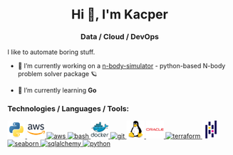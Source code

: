 <h1 align="center">Hi 👋, I'm Kacper</h1>
<h3 align="center">Data / Cloud / DevOps</h3>

I like to automate boring stuff.

- 🔭 I’m currently working on a [n-body-simulator](https://github.com/kaledgar/n-body-simulator) - python-based N-body problem solver package 🪐

- 🌱 I’m currently learning **Go**

<h3 align="left">Technologies / Languages / Tools:</h3>
<p align="left">
  <a href="https://www.python.org" target="_blank" rel="noreferrer"> <img src="https://raw.githubusercontent.com/devicons/devicon/master/icons/python/python-original.svg" alt="python" width="40" height="40"/> </a>
  <a href="https://aws.amazon.com" target="_blank" rel="noreferrer"> <img src="https://raw.githubusercontent.com/devicons/devicon/master/icons/amazonwebservices/amazonwebservices-original-wordmark.svg" alt="aws" width="40" height="40"/> </a>  
  <a href="https://www.snowflake.com/en/" target="_blank" rel="noreferrer"> <img src="https://cdn.icon-icons.com/icons2/2699/PNG/512/snowflake_logo_icon_167979.png" alt="aws" width="40" height="40"/> </a>  
  <a href="https://www.gnu.org/software/bash/" target="_blank" rel="noreferrer"> <img src="https://bashlogo.com/img/symbol/png/full_colored_light.png" alt="bash" width="40" height="40"/> </a> 
  <a href="https://www.w3schools.com/cs/" target="_blank" rel="noreferrer"> 
  <a href="https://www.docker.com/" target="_blank" rel="noreferrer"> <img src="https://raw.githubusercontent.com/devicons/devicon/master/icons/docker/docker-original-wordmark.svg" alt="docker" width="40" height="40"/> </a> 
  <a href="https://git-scm.com/" target="_blank" rel="noreferrer"> <img src="https://www.vectorlogo.zone/logos/git-scm/git-scm-icon.svg" alt="git" width="40" height="40"/> </a> 
  <a href="https://www.linux.org/" target="_blank" rel="noreferrer"> <img src="https://raw.githubusercontent.com/devicons/devicon/master/icons/linux/linux-original.svg" alt="linux" width="40" height="40"/> </a> 
  <a href="https://www.oracle.com/" target="_blank" rel="noreferrer"> <img src="https://raw.githubusercontent.com/devicons/devicon/master/icons/oracle/oracle-original.svg" alt="oracle" width="40" height="40"/> </a>
  <a href="https://www.terraform.io/" target="_blank" rel="noreferrer"> <img src="https://www.datocms-assets.com/2885/1620155116-brandhcterraformverticalcolor.svg" alt="terraform" width="40" height="40"/> </a>
  <a href="https://pandas.pydata.org/" target="_blank" rel="noreferrer"> <img src="https://raw.githubusercontent.com/devicons/devicon/2ae2a900d2f041da66e950e4d48052658d850630/icons/pandas/pandas-original.svg" alt="pandas" width="40" height="40"/> </a>  
  <a href="https://seaborn.pydata.org/" target="_blank" rel="noreferrer"> <img src="https://seaborn.pydata.org/_images/logo-mark-lightbg.svg" alt="seaborn" width="40" height="40"/> </a> 
  <a href="https://github.com/sqlalchemy" target="_blank" rel="noreferrer"> <img src="https://avatars.githubusercontent.com/u/6043126?s=200&v=4" alt="sqlalchemy" width="40" height="40"/> </a>
  <a href="https://docs.pytest.org/en/8.0.x/" target="_blank" rel="noreferrer"> <img src="https://upload.wikimedia.org/wikipedia/commons/thumb/b/ba/Pytest_logo.svg/1200px-Pytest_logo.svg.png" alt="python" width="40" height="40"/> </a>
</p> 
